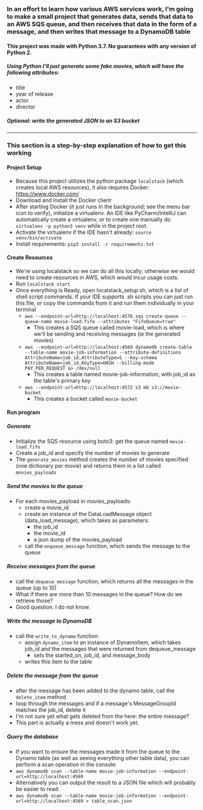### In an effort to learn how various AWS services work, I'm going to make a small project that generates data, sends that data to an AWS SQS queue, and then receives that data in the form of a message, and then writes that message to a DynamoDB table
#### This project was made with Python 3.7. No guarantees with any version of Python 2.
##### Using Python I'll just generate some fake movies, which will have the following attributes:
- title
- year of release
- actor
- director

##### Optional: write the generated JSON to an S3 bucket

---

### This section is a step-by-step explanation of how to get this working
#### Project Setup
- Because this project utilizes the python package `localstack` (which creates local AWS resources), it also requires Docker: https://www.docker.com/
- Download and install the Docker client
- After starting Docker (it just runs in the background; see the menu bar icon to verify), initialize a virtualenv. An IDE like PyCharm/IntelliJ can automatically create a virtualenv, or to create one manually do `virtualenv -p python3 venv` while in the project root.
- Activate the virtualenv if the IDE hasn't already: `source venv/bin/activate`
- Install requirements: `pip3 install -r requirements.txt`


#### Create Resources
- We're using localstack so we can do all this locally; otherwise we would need to create resources in AWS, which would incur usage costs. 
- Run `localstack start`
- Once everything is Ready, open localstack_setup.sh, which is a list of shell script commands. If your IDE supports .sh scripts you can just run this file, or copy the commands from it and run them individually in your terminal
    - `aws --endpoint-url=http://localhost:4576 sqs create-queue --queue-name movie-load.fifo --attributes "FifoQueue=true"`
        - This creates a SQS queue called movie-load, which is where we'll be sending and receiving messages (ie the generated movies)
    - `aws --endpoint-url=http://localhost:4569 dynamodb create-table --table-name movie-job-information --attribute-definitions AttributeName=job_id,AttributeType=S --key-schema AttributeName=job_id,KeyType=HASH --billing-mode PAY_PER_REQUEST &> /dev/null`
        - This creates a table named movie-job-information, with job_id as the table's primary key
    - `aws --endpoint-url=http://localhost:4572 s3 mb s3://movie-bucket`
        - This creates a bucket called `movie-bucket`

#### Run program
##### Generate
- Initialize the SQS resource using boto3: get the queue named `movie-load.fifo`
- Create a job_id and specify the number of movies to generate
- The `generate_movies` method creates the number of movies specified (one dictionary per movie) and returns them in a list called `movies_payloads`

##### Send the movies to the queue
- For each movies_payload in movies_payloads: 
    - create a movie_id
    - create an instance of the DataLoadMessage object (data_load_message), which takes as parameters:
        - the job_id
        - the movie_id
        - a json dump of the movies_payload
    - call the `enqueue_message` function, which sends the message to the queue

##### Receive messages from the queue
- call the `dequeue_message` function, which returns all the messages in the queue (up to 10)
- What if there are more than 10 messages in the queue? How do we retrieve those? 
- Good question. I do not know.

##### Write the message to DynamoDB
- call the `write_to_dynamo` function
    - assign `dynamo_item` to an instance of DynamoItem, which takes job_id and the messages that were returned from dequeue_message
        - sets the started_on, job_id, and message_body
    - writes this item to the table
    
##### Delete the message from the queue
- after the message has been added to the dynamo table, call the `delete_item` method
- loop through the messages and if a message's MessageGroupId matches the job_id, delete it
- I'm not sure yet what gets deleted from the here: the entire message?
- This part is actually a mess and doesn't work yet.  

##### Query the database
- If you want to ensure the messages made it from the queue to the Dynamo table (as well as seeing everything other table data), you can perform a scan operation in the console:
- `aws dynamodb scan --table-name movie-job-information --endpoint-url=http://localhost:4569`
- Alternatively you can output the result to a JSON file which will probably be easier to read:
- `aws dynamodb scan --table-name movie-job-information --endpoint-url=http://localhost:4569 > table_scan.json`